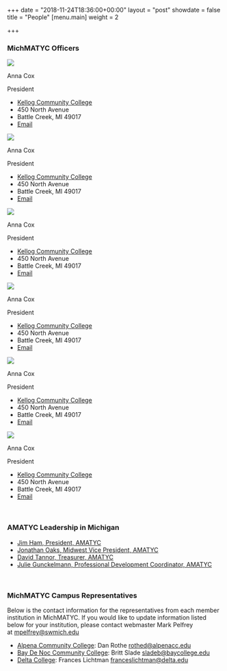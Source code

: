 +++
date = "2018-11-24T18:36:00+00:00"
layout = "post"
showdate = false
title = "People"
[menu.main]
weight = 2

+++
### MichMATYC Officers

<div class=leadership-wrap><div class=leadership-card><div class=leadership-card-head><img class=leadership src=/uploads/placeholder.png><p class=name>Anna Cox<p class=title>President</div><div class=contact-wrap><ul class=fa-ul><li><i class="fa-li fa fas fa-home"></i><a href=http://www.kellogg.edu/ target=_blank> Kellog Community College</a><li><i class="fa-li fa-address-card far"></i>450 North Avenue<li><i class="fa-li fa-address-card far"></i>Battle Creek, MI 49017<li><i class="fa-li fa fas fa-envelope"></i><a href="mailto:coxa@kellogg.edu?Subject=MichMATYC">Email</a></ul></div></div><div class=leadership-card><div class=leadership-card-head><img class=leadership src=/uploads/placeholder.png><p class=name>Anna Cox<p class=title>President</div><div class=contact-wrap><ul class=fa-ul><li><i class="fa-li fa fas fa-home"></i><a href=http://www.kellogg.edu/ target=_blank> Kellog Community College</a><li><i class="fa-li fa-address-card far"></i>450 North Avenue<li><i class="fa-li fa-address-card far"></i>Battle Creek, MI 49017<li><i class="fa-li fa fas fa-envelope"></i><a href="mailto:coxa@kellogg.edu?Subject=MichMATYC">Email</a></ul></div></div><div class=leadership-card><div class=leadership-card-head><img class=leadership src=/uploads/placeholder.png><p class=name>Anna Cox<p class=title>President</div><div class=contact-wrap><ul class=fa-ul><li><i class="fa-li fa fas fa-home"></i><a href=http://www.kellogg.edu/ target=_blank> Kellog Community College</a><li><i class="fa-li fa-address-card far"></i>450 North Avenue<li><i class="fa-li fa-address-card far"></i>Battle Creek, MI 49017<li><i class="fa-li fa fas fa-envelope"></i><a href="mailto:coxa@kellogg.edu?Subject=MichMATYC">Email</a></ul></div></div><div class=leadership-card><div class=leadership-card-head><img class=leadership src=/uploads/placeholder.png><p class=name>Anna Cox<p class=title>President</div><div class=contact-wrap><ul class=fa-ul><li><i class="fa-li fa fas fa-home"></i><a href=http://www.kellogg.edu/ target=_blank> Kellog Community College</a><li><i class="fa-li fa-address-card far"></i>450 North Avenue<li><i class="fa-li fa-address-card far"></i>Battle Creek, MI 49017<li><i class="fa-li fa fas fa-envelope"></i><a href="mailto:coxa@kellogg.edu?Subject=MichMATYC">Email</a></ul></div></div><div class=leadership-card><div class=leadership-card-head><img class=leadership src=/uploads/placeholder.png><p class=name>Anna Cox<p class=title>President</div><div class=contact-wrap><ul class=fa-ul><li><i class="fa-li fa fas fa-home"></i><a href=http://www.kellogg.edu/ target=_blank> Kellog Community College</a><li><i class="fa-li fa-address-card far"></i>450 North Avenue<li><i class="fa-li fa-address-card far"></i>Battle Creek, MI 49017<li><i class="fa-li fa fas fa-envelope"></i><a href="mailto:coxa@kellogg.edu?Subject=MichMATYC">Email</a></ul></div></div><div class=leadership-card><div class=leadership-card-head><img class=leadership src=/uploads/placeholder.png><p class=name>Anna Cox<p class=title>President</div><div class=contact-wrap><ul class=fa-ul><li><i class="fa-li fa fas fa-home"></i><a href=http://www.kellogg.edu/ target=_blank> Kellog Community College</a><li><i class="fa-li fa-address-card far"></i>450 North Avenue<li><i class="fa-li fa-address-card far"></i>Battle Creek, MI 49017<li><i class="fa-li fa fas fa-envelope"></i><a href="mailto:coxa@kellogg.edu?Subject=MichMATYC">Email</a></ul></div></div></div>

<br/>

### AMATYC Leadership in Michigan

* [Jim Ham, President, AMATYC](mailto:jaham1729@gmail.com)
* [Jonathan Oaks, Midwest Vice President, AMATYC](mailto:oaksj@macomb.edu)
* [David Tannor, Treasurer, AMATYC](mailto:davetannor@gmail.com)
* [Julie Gunckelmann, Professional Development Coordinator, AMATYC](mailto:jagunkel@oaklandcc.edu)

<br/>

### MichMATYC Campus Representatives

Below is the contact information for the representatives from each member institution in MichMATYC. If you would like to update information listed below for your institution, please contact webmaster Mark Pelfrey at [mpelfrey@swmich.edu](mailto:mpelfrey@swmich.edu)

* [Alpena Community College](http://www.alpenacc.edu/): Dan Rothe [rothed@alpenacc.edu](mailto:rothed@alpenacc.edu)
* [Bay De Noc Community College](http://www.baycollege.edu/): Britt Slade  [sladeb@baycollege.edu](mailto:sladeb@baycollege.edu)
* [Delta College](http://www.delta.edu/): Frances Lichtman  [franceslichtman@delta.edu](mailto:franceslichtman@delta.edu)